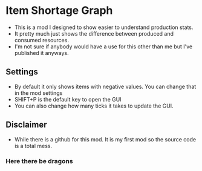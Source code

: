 # Item Shortage Graph
- This is a mod I designed to show easier to understand production stats.
- It pretty much just shows the difference between produced and consumed resources.
- I'm not sure if anybody would have a use for this other than me but I've published it anyways.

## Settings
- By default it only shows items with negative values.  You can change that in the mod settings
- SHIFT+P is the default key to open the GUI
- You can also change how many ticks it takes to update the GUI.

## Disclaimer
- While there is a github for this mod.  It is my first mod so the source code is a total mess.
### Here there be dragons
